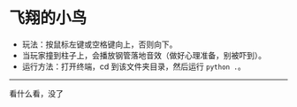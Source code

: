 # 飞翔的小鸟

- 玩法：按鼠标左键或空格键向上，否则向下。
- 当玩家撞到柱子上，会播放钢管落地音效（做好心理准备，别被吓到）。
- 运行方法：打开终端，cd 到该文件夹目录，然后运行 `python .`。

---

看什么看，没了

